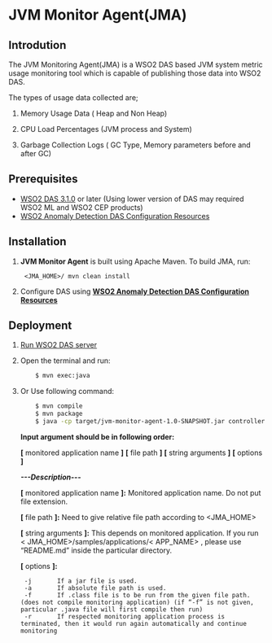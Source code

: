 # JVM Monitor Agent(JMA)

## Introdution
The JVM Monitoring Agent(JMA) is a WSO2 DAS based JVM system metric usage monitoring tool which is capable of publishing those data into WSO2 DAS.

The types of usage data collected are;

1. Memory Usage Data ( Heap and Non Heap)

2. CPU Load Percentages (JVM process and System)

3. Garbage Collection Logs ( GC Type, Memory parameters before and after GC)

## Prerequisites

- [WSO2 DAS 3.1.0](http://wso2.com/products/data-analytics-server/) or later (Using lower version of DAS may required WSO2 ML and WSO2 CEP products)
- [WSO2 Anomaly Detection DAS Configuration Resources](https://github.com/wso2-incubator/automatic-anomaly-detection/tree/master/wso2-das)

## Installation

1. **JVM Monitor Agent** is built using Apache Maven. To build JMA, run:

        <JMA_HOME>/ mvn clean install

2. Configure DAS using [**WSO2 Anomaly Detection DAS Configuration Resources**](https://github.com/wso2-incubator/automatic-anomaly-detection/tree/master/wso2-das)

## Deployment

1. [Run WSO2 DAS server](https://docs.wso2.com/display/DAS310/Running+the+Product)

2. Open the terminal and run:

    ```sh
        $ mvn exec:java
    ```

3. Or Use following command:
    ```sh
        $ mvn compile
        $ mvn package
        $ java -cp target/jvm-monitor-agent-1.0-SNAPSHOT.jar controller.Test <Input argument>
    ```

    **Input argument should be in following order:**

    **[** monitored application name **]** **[** file path **]** **[** string arguments **]** **[** options **]**

    ***---Description---***

    **[** monitored application name **]:** Monitored application name. Do not put file extension.

    **[** file path **]:**				            Need to give relative file path according to <JMA_HOME>

    **[** string arguments **]:**	 		        This depends on monitored application. If you run < JMA_HOME>/samples/applications/< APP_NAME> , please use “README.md” inside the particular directory.

    **[** options **]:**

	    -j 	     If a jar file is used.
	    -a	     If absolute file path is used.
	    -f 	     If .class file is to be run from the given file path. (does not compile monitoring application) (if “-f” is not given, particular .java file will first compile then run)
	    -r       If respected monitoring application process is terminated, then it would run again automatically and continue monitoring
